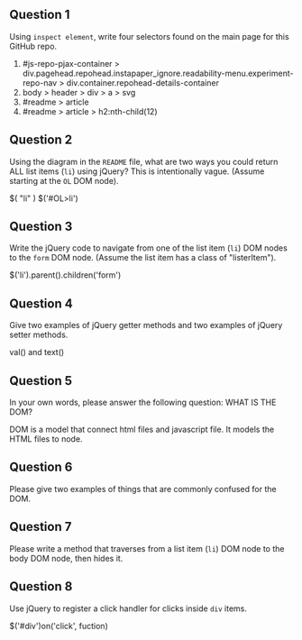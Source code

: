 ## Question 1

Using `inspect element`, write four selectors found on the main page for this
GitHub repo.

<!-- your answer starts here -->
1. #js-repo-pjax-container > div.pagehead.repohead.instapaper_ignore.readability-menu.experiment-repo-nav > div.container.repohead-details-container
2. body > header > div > a > svg
3. #readme > article
4. #readme > article > h2:nth-child(12)
<!-- your answer ends here -->

## Question 2

Using the diagram in the `README` file, what are two ways you could return ALL
list items (`li`) using jQuery? This is intentionally vague. (Assume starting
at the `OL` DOM node).

<!-- your answer starts here -->
$( "li" )
$('#OL>li')
<!-- your answer ends here -->

## Question 3

Write the jQuery code to navigate from one of the list item (`li`) DOM nodes to
the `form` DOM node. (Assume the list item has a class of "listerItem").

<!-- your answer starts here -->
$('li').parent().children('form')
<!-- your answer ends here -->

## Question 4

Give two examples of jQuery getter methods and two examples of jQuery setter
methods.

<!-- your answer starts here -->
val() and text()
<!-- your answer ends here -->

## Question 5

In your own words, please answer the following question: WHAT IS THE DOM?

<!-- your answer starts here -->
DOM is a model that connect html files and javascript file. It models the HTML files to node.
<!-- your answer ends here -->

## Question 6

Please give two examples of things that are commonly confused for the DOM.

<!-- your answer starts here -->

<!-- your answer ends here -->

## Question 7

Please write a method that traverses from a list item (`li`) DOM node to the
body DOM node, then hides it.

<!-- your answer starts here -->

<!-- your answer ends here -->

## Question 8

Use jQuery to register a click handler for clicks inside `div` items.

<!-- your answer starts here -->
$('#div')on('click', fuction)
<!-- your answer ends here -->
